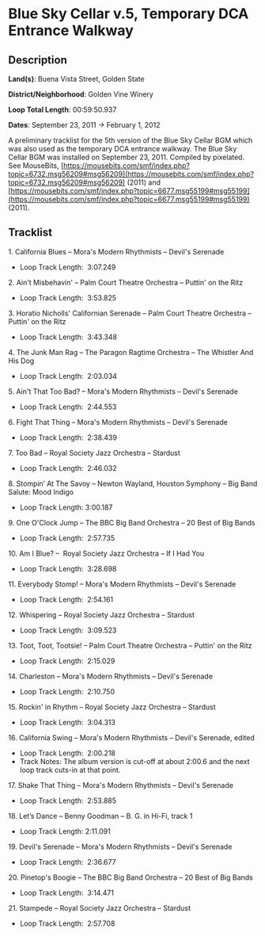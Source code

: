 # Blue Sky Cellar v.5, Temporary DCA Entrance Walkway

## Description

**Land(s)**: Buena Vista Street, Golden State

**District/Neighborhood**: Golden Vine Winery

**Loop Total Length**: 00:59:50.937

**Dates**: September 23, 2011 → February 1, 2012

A preliminary tracklist for the 5th version of the Blue Sky Cellar BGM which was also used as the temporary DCA entrance walkway. The Blue Sky Cellar BGM was installed on September 23, 2011. Compiled by pixelated. See MouseBits, [https://mousebits.com/smf/index.php?topic=6732.msg56209#msg56209](https://mousebits.com/smf/index.php?topic=6732.msg56209#msg56209) (2011) and [https://mousebits.com/smf/index.php?topic=6677.msg55199#msg55199](https://mousebits.com/smf/index.php?topic=6677.msg55199#msg55199) (2011).

## Tracklist

1\. California Blues – Mora's Modern Rhythmists – Devil's Serenade 

- Loop Track Length:  3:07.249

2\. Ain't Misbehavin' – Palm Court Theatre Orchestra – Puttin' on the Ritz 

- Loop Track Length:  3:53.825

3\. Horatio Nicholls' Californian Serenade – Palm Court Theatre Orchestra – Puttin' on the Ritz 

- Loop Track Length:  3:43.348

4\. The Junk Man Rag – The Paragon Ragtime Orchestra – The Whistler And His Dog 

- Loop Track Length:  2:03.034

5\. Ain't That Too Bad? – Mora's Modern Rhythmists – Devil's Serenade 

- Loop Track Length:  2:44.553

6\. Fight That Thing – Mora's Modern Rhythmists – Devil's Serenade 

- Loop Track Length:  2:38.439

7\. Too Bad – Royal Society Jazz Orchestra – Stardust 

- Loop Track Length:  2:46.032

8\. Stompin’ At The Savoy – Newton Wayland, Houston Symphony – Big Band Salute: Mood Indigo 

- Loop Track Length: 3:00.187

9\. One O'Clock Jump – The BBC Big Band Orchestra – 20 Best of Big Bands 

- Loop Track Length:  2:57.735

10\. Am I Blue? –  Royal Society Jazz Orchestra – If I Had You 

- Loop Track Length:  3:28.698

11\. Everybody Stomp! – Mora's Modern Rhythmists – Devil's Serenade 

- Loop Track Length:  2:54.161

12\. Whispering – Royal Society Jazz Orchestra – Stardust 

- Loop Track Length:  3:09.523

13\. Toot, Toot, Tootsie! – Palm Court Theatre Orchestra – Puttin' on the Ritz 

- Loop Track Length:  2:15.029

14\. Charleston – Mora's Modern Rhythmists – Devil's Serenade 

- Loop Track Length:  2:10.750

15\. Rockin' in Rhythm – Royal Society Jazz Orchestra – Stardust 

- Loop Track Length:  3:04.313

16\. California Swing – Mora's Modern Rhythmists – Devil's Serenade, edited 

- Loop Track Length:  2:00.218
- Track Notes: The album version is cut-off at about 2:00.6 and the next loop track cuts-in at that point.

17\. Shake That Thing – Mora's Modern Rhythmists – Devil's Serenade 

- Loop Track Length:  2:53.885

18\. Let’s Dance – Benny Goodman – B. G. in Hi-Fi, track 1 

- Loop Track Length: 2:11.091

19\. Devil's Serenade – Mora's Modern Rhythmists – Devil's Serenade 

- Loop Track Length:  2:36.677

20\. Pinetop's Boogie – The BBC Big Band Orchestra – 20 Best of Big Bands 

- Loop Track Length:  3:14.471

21\. Stampede – Royal Society Jazz Orchestra – Stardust 

- Loop Track Length:  2:57.708
